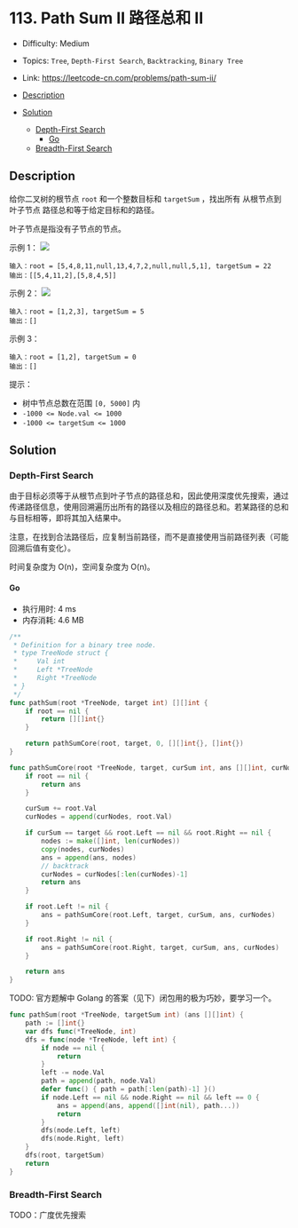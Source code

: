 <!-- omit in toc -->
# 113. Path Sum II 路径总和 II

- Difficulty: Medium
- Topics: `Tree`, `Depth-First Search`, `Backtracking`, `Binary Tree`
- Link: https://leetcode-cn.com/problems/path-sum-ii/

- [Description](#description)
- [Solution](#solution)
  - [Depth-First Search](#depth-first-search)
    - [Go](#go)
  - [Breadth-First Search](#breadth-first-search)

## Description

给你二叉树的根节点 `root` 和一个整数目标和 `targetSum` ，找出所有 从根节点到叶子节点 路径总和等于给定目标和的路径。

叶子节点是指没有子节点的节点。

示例 1：
![](https://assets.leetcode.com/uploads/2021/01/18/pathsumii1.jpg)

```
输入：root = [5,4,8,11,null,13,4,7,2,null,null,5,1], targetSum = 22
输出：[[5,4,11,2],[5,8,4,5]]
```
示例 2：
![](https://assets.leetcode.com/uploads/2021/01/18/pathsum2.jpg)
```
输入：root = [1,2,3], targetSum = 5
输出：[]
```
示例 3：
```
输入：root = [1,2], targetSum = 0
输出：[]
```

提示：

- 树中节点总数在范围 `[0, 5000]` 内
- `-1000 <= Node.val <= 1000`
- `-1000 <= targetSum <= 1000`

## Solution

### Depth-First Search

由于目标必须等于从根节点到叶子节点的路径总和，因此使用深度优先搜索，通过传递路径信息，使用回溯遍历出所有的路径以及相应的路径总和。若某路径的总和与目标相等，即将其加入结果中。

注意，在找到合法路径后，应复制当前路径，而不是直接使用当前路径列表（可能回溯后值有变化）。

时间复杂度为 O(n)，空间复杂度为 O(n)。

#### Go

- 执行用时: 4 ms
- 内存消耗: 4.6 MB

```go
/**
 * Definition for a binary tree node.
 * type TreeNode struct {
 *     Val int
 *     Left *TreeNode
 *     Right *TreeNode
 * }
 */
func pathSum(root *TreeNode, target int) [][]int {
    if root == nil {
        return [][]int{}
    }

    return pathSumCore(root, target, 0, [][]int{}, []int{})
}

func pathSumCore(root *TreeNode, target, curSum int, ans [][]int, curNodes []int) [][]int {
    if root == nil {
        return ans
    }

    curSum += root.Val
    curNodes = append(curNodes, root.Val)

    if curSum == target && root.Left == nil && root.Right == nil {
        nodes := make([]int, len(curNodes))
        copy(nodes, curNodes)
        ans = append(ans, nodes)
        // backtrack
        curNodes = curNodes[:len(curNodes)-1]
        return ans
    }

    if root.Left != nil {
        ans = pathSumCore(root.Left, target, curSum, ans, curNodes)
    }

    if root.Right != nil {
        ans = pathSumCore(root.Right, target, curSum, ans, curNodes)
    }

    return ans
}
```

TODO: 官方题解中 Golang 的答案（见下）闭包用的极为巧妙，要学习一个。

```go
func pathSum(root *TreeNode, targetSum int) (ans [][]int) {
    path := []int{}
    var dfs func(*TreeNode, int)
    dfs = func(node *TreeNode, left int) {
        if node == nil {
            return
        }
        left -= node.Val
        path = append(path, node.Val)
        defer func() { path = path[:len(path)-1] }()
        if node.Left == nil && node.Right == nil && left == 0 {
            ans = append(ans, append([]int(nil), path...))
            return
        }
        dfs(node.Left, left)
        dfs(node.Right, left)
    }
    dfs(root, targetSum)
    return
}
```

### Breadth-First Search

TODO：广度优先搜索

